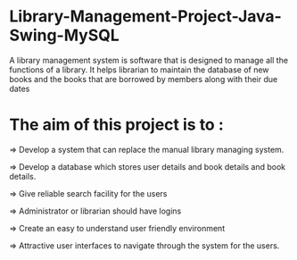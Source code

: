 # Library-Management-Project-Java-Swing-MySQL
A library management system is software that is designed to manage all the functions of a library. It helps librarian to maintain the database of new books and the books that are borrowed by members along with their due dates
# The aim of this project is to : 

=> Develop a system that can replace the manual library managing system.

=> Develop a database which stores user details and book details and book details.

=> Give reliable search facility for the users

=> Administrator or librarian should have logins

=> Create an easy to understand user friendly environment

=> Attractive user interfaces to navigate through the system for the users.

